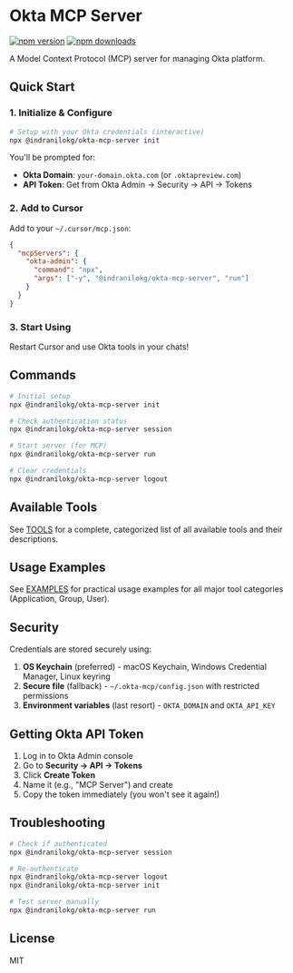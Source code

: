 # Okta MCP Server

[![npm version](https://badge.fury.io/js/@indranilokg%2Fokta-mcp-server.svg)](https://badge.fury.io/js/@indranilokg%2Fokta-mcp-server)
[![npm downloads](https://img.shields.io/npm/dm/@indranilokg/okta-mcp-server.svg)](https://www.npmjs.com/package/@indranilokg/okta-mcp-server)

A Model Context Protocol (MCP) server for managing Okta platform.

## Quick Start

### 1. Initialize & Configure

```bash
# Setup with your Okta credentials (interactive)
npx @indranilokg/okta-mcp-server init
```

You'll be prompted for:
- **Okta Domain**: `your-domain.okta.com` (or `.oktapreview.com`)
- **API Token**: Get from Okta Admin → Security → API → Tokens

### 2. Add to Cursor

Add to your `~/.cursor/mcp.json`:

```json
{
  "mcpServers": {
    "okta-admin": {
      "command": "npx", 
      "args": ["-y", "@indranilokg/okta-mcp-server", "run"]
    }
  }
}
```

### 3. Start Using

Restart Cursor and use Okta tools in your chats!

## Commands

```bash
# Initial setup
npx @indranilokg/okta-mcp-server init

# Check authentication status  
npx @indranilokg/okta-mcp-server session

# Start server (for MCP)
npx @indranilokg/okta-mcp-server run

# Clear credentials
npx @indranilokg/okta-mcp-server logout
```

## Available Tools

See [TOOLS](./TOOLS.md) for a complete, categorized list of all available tools and their descriptions.

## Usage Examples

See [EXAMPLES](./EXAMPLES.md) for practical usage examples for all major tool categories (Application, Group, User).

## Security

Credentials are stored securely using:
1. **OS Keychain** (preferred) - macOS Keychain, Windows Credential Manager, Linux keyring
2. **Secure file** (fallback) - `~/.okta-mcp/config.json` with restricted permissions  
3. **Environment variables** (last resort) - `OKTA_DOMAIN` and `OKTA_API_KEY`

## Getting Okta API Token

1. Log in to Okta Admin console
2. Go to **Security → API → Tokens**
3. Click **Create Token**
4. Name it (e.g., "MCP Server") and create
5. Copy the token immediately (you won't see it again!)

## Troubleshooting

```bash
# Check if authenticated
npx @indranilokg/okta-mcp-server session

# Re-authenticate  
npx @indranilokg/okta-mcp-server logout
npx @indranilokg/okta-mcp-server init

# Test server manually
npx @indranilokg/okta-mcp-server run
```

## License

MIT
